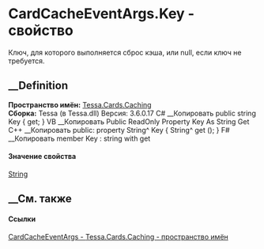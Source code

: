 # CardCacheEventArgs.Key - свойство
Ключ, для которого выполняется сброс кэша, или null, если ключ не требуется.
## __Definition
 **Пространство имён:** [Tessa.Cards.Caching](N_Tessa_Cards_Caching.htm)  
 **Сборка:** Tessa (в Tessa.dll) Версия: 3.6.0.17
C# __Копировать
     public string Key { get; }
VB __Копировать
     Public ReadOnly Property Key As String
    	Get
C++ __Копировать
     public:
    property String^ Key {
    	String^ get ();
    }
F# __Копировать
     member Key : string with get
#### Значение свойства
[String](https://learn.microsoft.com/dotnet/api/system.string)
##  __См. также
#### Ссылки
[CardCacheEventArgs - ](T_Tessa_Cards_Caching_CardCacheEventArgs.htm)
[Tessa.Cards.Caching - пространство имён](N_Tessa_Cards_Caching.htm)
